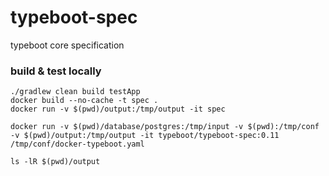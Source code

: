 # typeboot-spec
typeboot core specification

### build & test locally
```
./gradlew clean build testApp
docker build --no-cache -t spec .
docker run -v $(pwd)/output:/tmp/output -it spec

docker run -v $(pwd)/database/postgres:/tmp/input -v $(pwd):/tmp/conf -v $(pwd)/output:/tmp/output -it typeboot/typeboot-spec:0.11 /tmp/conf/docker-typeboot.yaml

ls -lR $(pwd)/output
```

